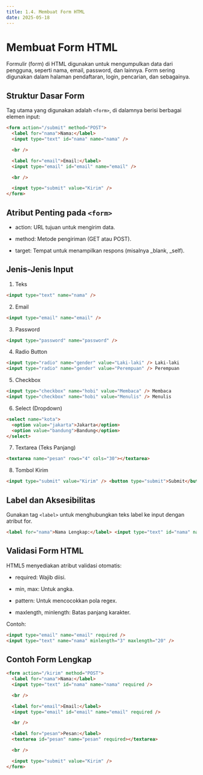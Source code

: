 ```yaml
---
title: 1.4. Membuat Form HTML
date: 2025-05-18
---
```


# Membuat Form HTML

Formulir (form) di HTML digunakan untuk mengumpulkan data dari pengguna, seperti nama, email, password, dan lainnya. Form sering digunakan dalam halaman pendaftaran, login, pencarian, dan sebagainya.

## Struktur Dasar Form

Tag utama yang digunakan adalah `<form>`, di dalamnya berisi berbagai elemen input:

```html
<form action="/submit" method="POST">
  <label for="nama">Nama:</label>
  <input type="text" id="nama" name="nama" />

  <br />

  <label for="email">Email:</label>
  <input type="email" id="email" name="email" />

  <br />

  <input type="submit" value="Kirim" />
</form>
```

## Atribut Penting pada `<form>`

- action: URL tujuan untuk mengirim data.

- method: Metode pengiriman (GET atau POST).

- target: Tempat untuk menampilkan respons (misalnya \_blank, \_self).

## Jenis-Jenis Input

1. Teks

```html
<input type="text" name="nama" />
```

2. Email

```html
<input type="email" name="email" />
```

3. Password

```html
<input type="password" name="password" />
```

4. Radio Button

```html
<input type="radio" name="gender" value="Laki-laki" /> Laki-laki
<input type="radio" name="gender" value="Perempuan" /> Perempuan
```

5. Checkbox

```html
<input type="checkbox" name="hobi" value="Membaca" /> Membaca
<input type="checkbox" name="hobi" value="Menulis" /> Menulis
```

6. Select (Dropdown)

```html
<select name="kota">
  <option value="jakarta">Jakarta</option>
  <option value="bandung">Bandung</option>
</select>
```

7. Textarea (Teks Panjang)

```html
<textarea name="pesan" rows="4" cols="30"></textarea>
```

8. Tombol Kirim

```html
<input type="submit" value="Kirim" /> <button type="submit">Submit</button>
```

## Label dan Aksesibilitas

Gunakan tag `<label>` untuk menghubungkan teks label ke input dengan atribut for.

```html
<label for="nama">Nama Lengkap:</label> <input type="text" id="nama" name="nama" />
```

## Validasi Form HTML

HTML5 menyediakan atribut validasi otomatis:

- required: Wajib diisi.

- min, max: Untuk angka.

- pattern: Untuk mencocokkan pola regex.

- maxlength, minlength: Batas panjang karakter.

Contoh:

```html
<input type="email" name="email" required />
<input type="text" name="nama" minlength="3" maxlength="20" />
```

## Contoh Form Lengkap

```html
<form action="/kirim" method="POST">
  <label for="nama">Nama:</label>
  <input type="text" id="nama" name="nama" required />

  <br />

  <label for="email">Email:</label>
  <input type="email" id="email" name="email" required />

  <br />

  <label for="pesan">Pesan:</label>
  <textarea id="pesan" name="pesan" required></textarea>

  <br />

  <input type="submit" value="Kirim" />
</form>
```
